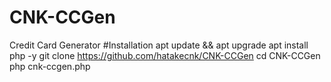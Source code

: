 # CNK-CCGen
Credit Card Generator
#Installation
apt update && apt upgrade
apt install php -y
git clone https://github.com/hatakecnk/CNK-CCGen
cd CNK-CCGen
php cnk-ccgen.php
